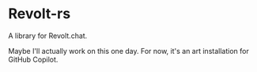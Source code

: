 # Revolt-rs

A library for Revolt.chat.

Maybe I'll actually work on this one day. For now, it's an art installation for GitHub Copilot.